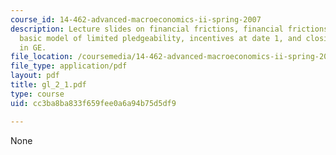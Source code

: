 ```yaml
---
course_id: 14-462-advanced-macroeconomics-ii-spring-2007
description: Lecture slides on financial frictions, financial frictions and investment,
  basic model of limited pledgeability, incentives at date 1, and closing the model
  in GE.
file_location: /coursemedia/14-462-advanced-macroeconomics-ii-spring-2007/cc3ba8ba833f659fee0a6a94b75d5df9_gl_2_1.pdf
file_type: application/pdf
layout: pdf
title: gl_2_1.pdf
type: course
uid: cc3ba8ba833f659fee0a6a94b75d5df9

---
```

None